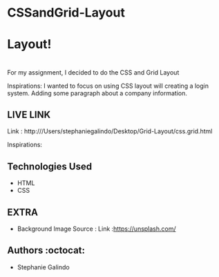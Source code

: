 # CSSandGrid-Layout
# Layout!<h1> 
For my assignment, I decided to do the CSS and Grid Layout

Inspirations: I wanted to focus on using CSS layout will creating a login system. Adding some paragraph about a company information.

## LIVE LINK 
Link :  http:///Users/stephaniegalindo/Desktop/Grid-Layout/css.grid.html



Inspirations: 

## Technologies Used 
* HTML
* CSS


## EXTRA

* Background Image Source : Link :https://unsplash.com/



## Authors :octocat:
* Stephanie Galindo 